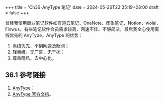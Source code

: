 +++
title = 'Ch36-AnyType 笔记'
date = 2024-05-26T23:35:19+08:00
draft = false
+++

曾经我使用商业笔记软件如有道云笔记、OneNote、印象笔记、Notion、wolai、Flowus，有些笔记软件会员需求较高、网速不佳、不够简洁，最后我全心使用离线优先的 AnyType。AnyType 的优势：

1. 离线优先，不惧网速及断网；
2. 轻量级，无广告，无干扰；
3. 尊重隐私，去中心化。

## 36.1 参考链接

1. [AnyType](https://anytype.io/)；
2. [AnyType 官方文档](https://doc.anytype.io/anytype-docs/v/documentation_cn/jian-jie/readme/onboarding)。
